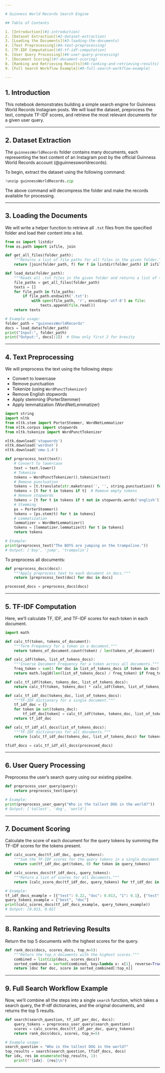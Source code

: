 ```yaml
---

# Guinness World Records Search Engine

## Table of Contents

1. [Introduction](#1-introduction)
2. [Dataset Extraction](#2-dataset-extraction)
3. [Loading the Documents](#3-loading-the-documents)
4. [Text Preprocessing](#4-text-preprocessing)
5. [TF-IDF Computation](#5-tf-idf-computation)
6. [User Query Processing](#6-user-query-processing)
7. [Document Scoring](#7-document-scoring)
8. [Ranking and Retrieving Results](#8-ranking-and-retrieving-results)
9. [Full Search Workflow Example](#9-full-search-workflow-example)

---
```


## 1. Introduction

This notebook demonstrates building a simple search engine for Guinness World Records Instagram posts. We will load the dataset, preprocess the text, compute TF-IDF scores, and retrieve the most relevant documents for a given user query.

---

## 2. Dataset Extraction

The `guinnessWorldRecords` folder contains many documents, each representing the text content of an Instagram post by the official Guinness World Records account (@guinnessworldrecords).

To begin, extract the dataset using the following command:

```python
!unzip guinnessWorldRecords.zip
```

The above command will decompress the folder and make the records available for processing.

---

## 3. Loading the Documents

We will write a helper function to retrieve all `.txt` files from the specified folder and load their content into a list.

```python
from os import listdir
from os.path import isfile, join

def get_all_files(folder_path):
    """Returns a list of file paths for all files in the given folder."""
    return [join(folder_path, f) for f in listdir(folder_path) if isfile(join(folder_path, f))]

def load_data(folder_path):
    """Reads all .txt files in the given folder and returns a list of texts."""
    file_paths = get_all_files(folder_path)
    texts = []
    for file_path in file_paths:
        if file_path.endswith('.txt'):
            with open(file_path, 'r', encoding='utf-8') as file:
                texts.append(file.read())
    return texts

# Example usage:
folder_path = "guinnessWorldRecords"
docs = load_data(folder_path)
print("Input:", folder_path)
print("Output:", docs[:2])  # Show only first 2 for brevity
```

---

## 4. Text Preprocessing

We will preprocess the text using the following steps:
- Convert to lowercase
- Remove punctuation
- Tokenize (using `WordPunctTokenizer`)
- Remove English stopwords
- Apply stemming (PorterStemmer)
- Apply lemmatization (WordNetLemmatizer)

```python
import string
import nltk
from nltk.stem import PorterStemmer, WordNetLemmatizer
from nltk.corpus import stopwords
from nltk.tokenize import WordPunctTokenizer

nltk.download('stopwords')
nltk.download('wordnet')
nltk.download('omw-1.4')

def preprocess_text(text):
    # Convert to lowercase
    text = text.lower()
    # Tokenize
    tokens = WordPunctTokenizer().tokenize(text)
    # Remove punctuation
    tokens = [t.translate(str.maketrans('', '', string.punctuation)) for t in tokens]
    tokens = [t for t in tokens if t]  # Remove empty tokens
    # Remove stopwords
    tokens = [t for t in tokens if t not in stopwords.words('english')]
    # Stemming
    ps = PorterStemmer()
    tokens = [ps.stem(t) for t in tokens]
    # Lemmatization
    lemmatizer = WordNetLemmatizer()
    tokens = [lemmatizer.lemmatize(t) for t in tokens]
    return tokens

# Example:
print(preprocess_text("The BOYS are jumping on the trampoline."))
# Output: ['boy', 'jump', 'trampolin']
```

To preprocess all documents:

```python
def preprocess_docs(docs):
    """Apply preprocess_text to each document in docs."""
    return [preprocess_text(doc) for doc in docs]

processed_docs = preprocess_docs(docs)
```

---

## 5. TF-IDF Computation

Here, we’ll calculate TF, IDF, and TF-IDF scores for each token in each document.

```python
import math

def calc_tf(token, tokens_of_document):
    """Term Frequency for a token in a document."""
    return tokens_of_document.count(token) / len(tokens_of_document)

def calc_idf(token, list_of_tokens_docs):
    """Inverse Document Frequency for a token across all documents."""
    freq_token = sum(1 for doc in list_of_tokens_docs if token in doc)
    return math.log10(len(list_of_tokens_docs) / freq_token) if freq_token else 0

def calc_tf_idf(token, tokens_doc, list_of_tokens_docs):
    return calc_tf(token, tokens_doc) * calc_idf(token, list_of_tokens_docs)

def calc_tf_idf_doc(tokens_doc, list_of_tokens_docs):
    """TF-IDF dictionary for a single document."""
    tf_idf_doc = {}
    for token in set(tokens_doc):
        tf_idf_doc[token] = calc_tf_idf(token, tokens_doc, list_of_tokens_docs)
    return tf_idf_doc

def calc_tf_idf_all_docs(list_of_tokens_docs):
    """TF-IDF dictionaries for all documents."""
    return [calc_tf_idf_doc(tokens_doc, list_of_tokens_docs) for tokens_doc in list_of_tokens_docs]

tfidf_docs = calc_tf_idf_all_docs(processed_docs)
```

---

## 6. User Query Processing

Preprocess the user’s search query using our existing pipeline.

```python
def preprocess_user_query(query):
    return preprocess_text(query)

# Example:
print(preprocess_user_query("Who is the tallest DOG in the world?"))
# Output: ['tallest', 'dog', 'world']
```

---

## 7. Document Scoring

Calculate the score of each document for the query tokens by summing the TF-IDF scores for the tokens present.

```python
def calc_score_doc(tf_idf_doc, query_tokens):
    """Sum the TF-IDF scores for the query tokens in a single document."""
    return sum(tf_idf_doc.get(token, 0) for token in query_tokens)

def calc_scores_docs(tf_idf_docs, query_tokens):
    """Return a list of scores for all documents."""
    return [calc_score_doc(tf_idf_doc, query_tokens) for tf_idf_doc in tf_idf_docs]

# Example:
tf_idf_docs_example = [{"test": 0.22, "doc": 0.013, "1": 0.1}, {"test": 0.4, "doc": 0.02, "2": 0.9}]
query_tokens_example = ["best", "doc"]
print(calc_scores_docs(tf_idf_docs_example, query_tokens_example))
# Output: [0.013, 0.02]
```

---

## 8. Ranking and Retrieving Results

Return the top 5 documents with the highest scores for the query.

```python
def rank_docs(docs, scores_docs, top_n=5):
    """Return the top_n documents with the highest scores."""
    combined = list(zip(docs, scores_docs))
    sorted_combined = sorted(combined, key=lambda x: x[1], reverse=True)
    return [doc for doc, score in sorted_combined[:top_n]]
```

---

## 9. Full Search Workflow Example

Now, we’ll combine all the steps into a single `search` function, which takes a search query, the tf-idf dictionaries, and the original documents, and returns the top 5 results.

```python
def search(search_question, tf_idf_per_doc, docs):
    query_tokens = preprocess_user_query(search_question)
    scores = calc_scores_docs(tf_idf_per_doc, query_tokens)
    return rank_docs(docs, scores, top_n=5)

# Example usage:
search_question = "Who is the tallest DOG in the world?"
top_results = search(search_question, tfidf_docs, docs)
for idx, res in enumerate(top_results, 1):
    print(f"{idx}. {res}\n")
```

---
